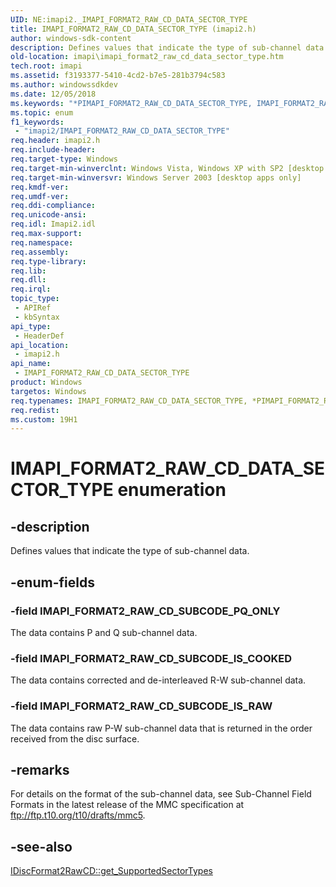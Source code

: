```yaml
---
UID: NE:imapi2._IMAPI_FORMAT2_RAW_CD_DATA_SECTOR_TYPE
title: IMAPI_FORMAT2_RAW_CD_DATA_SECTOR_TYPE (imapi2.h)
author: windows-sdk-content
description: Defines values that indicate the type of sub-channel data.
old-location: imapi\imapi_format2_raw_cd_data_sector_type.htm
tech.root: imapi
ms.assetid: f3193377-5410-4cd2-b7e5-281b3794c583
ms.author: windowssdkdev
ms.date: 12/05/2018
ms.keywords: "*PIMAPI_FORMAT2_RAW_CD_DATA_SECTOR_TYPE, IMAPI_FORMAT2_RAW_CD_DATA_SECTOR_TYPE, IMAPI_FORMAT2_RAW_CD_DATA_SECTOR_TYPE enumeration [IMAPI], IMAPI_FORMAT2_RAW_CD_SUBCODE_IS_COOKED, IMAPI_FORMAT2_RAW_CD_SUBCODE_IS_RAW, IMAPI_FORMAT2_RAW_CD_SUBCODE_PQ_ONLY, PIMAPI_FORMAT2_RAW_CD_DATA_SECTOR_TYPE, PIMAPI_FORMAT2_RAW_CD_DATA_SECTOR_TYPE enumeration pointer [IMAPI], imapi.imapi_format2_raw_cd_data_sector_type, imapi2/IMAPI_FORMAT2_RAW_CD_DATA_SECTOR_TYPE, imapi2/IMAPI_FORMAT2_RAW_CD_SUBCODE_IS_COOKED, imapi2/IMAPI_FORMAT2_RAW_CD_SUBCODE_IS_RAW, imapi2/IMAPI_FORMAT2_RAW_CD_SUBCODE_PQ_ONLY, imapi2/PIMAPI_FORMAT2_RAW_CD_DATA_SECTOR_TYPE"
ms.topic: enum
f1_keywords: 
 - "imapi2/IMAPI_FORMAT2_RAW_CD_DATA_SECTOR_TYPE"
req.header: imapi2.h
req.include-header: 
req.target-type: Windows
req.target-min-winverclnt: Windows Vista, Windows XP with SP2 [desktop apps only]
req.target-min-winversvr: Windows Server 2003 [desktop apps only]
req.kmdf-ver: 
req.umdf-ver: 
req.ddi-compliance: 
req.unicode-ansi: 
req.idl: Imapi2.idl
req.max-support: 
req.namespace: 
req.assembly: 
req.type-library: 
req.lib: 
req.dll: 
req.irql: 
topic_type:
 - APIRef
 - kbSyntax
api_type:
 - HeaderDef
api_location:
 - imapi2.h
api_name:
 - IMAPI_FORMAT2_RAW_CD_DATA_SECTOR_TYPE
product: Windows
targetos: Windows
req.typenames: IMAPI_FORMAT2_RAW_CD_DATA_SECTOR_TYPE, *PIMAPI_FORMAT2_RAW_CD_DATA_SECTOR_TYPE
req.redist: 
ms.custom: 19H1
---
```


# IMAPI_FORMAT2_RAW_CD_DATA_SECTOR_TYPE enumeration


## -description


Defines values that indicate the type of sub-channel data.


## -enum-fields




### -field IMAPI_FORMAT2_RAW_CD_SUBCODE_PQ_ONLY

The data contains P and Q sub-channel data.


### -field IMAPI_FORMAT2_RAW_CD_SUBCODE_IS_COOKED

The data contains corrected and de-interleaved R-W sub-channel data. 


### -field IMAPI_FORMAT2_RAW_CD_SUBCODE_IS_RAW

The data contains raw P-W sub-channel data that is returned in the order received from the disc surface. 


## -remarks



For details on the format of the sub-channel data, see Sub-Channel Field Formats in the latest release of the MMC specification at ftp://ftp.t10.org/t10/drafts/mmc5.




## -see-also




<a href="https://docs.microsoft.com/windows/desktop/api/imapi2/nf-imapi2-idiscformat2rawcd-get_supportedsectortypes">IDiscFormat2RawCD::get_SupportedSectorTypes</a>
 

 


